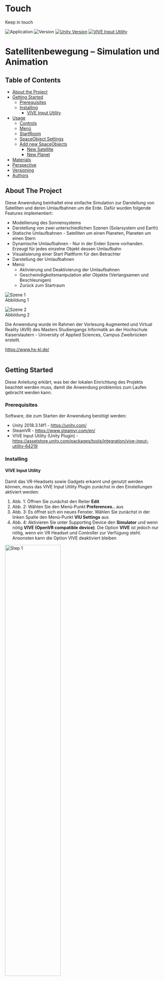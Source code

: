 # Touch

Keep in touch

<!-- Markdown link & img dfn's -->
[unity-image]: https://img.shields.io/badge/Unity-2018.04.13f-ff8a1c.svg
[unity-url]: https://unity.com/de
[version-image]: https://img.shields.io/badge/Version-1.1-blue.svg
[vive-image]: https://img.shields.io/badge/VIVE%20Input%20Utility-1.10.4-ff8a1c.svg
[vive-url]: https://assetstore.unity.com/packages/tools/integration/vive-input-utility-64219
[vr-image]: https://img.shields.io/badge/Application-PC--VR-blue.svg
<!-- -->
![Application][vr-image]
![Version][version-image]
[![Unity Version][unity-image]][unity-url]
[![VIVE Input Utility][vive-image]][vive-url]
# Satellitenbewegung – Simulation und Animation
## Table of Contents
* [About the Project](#about-the-project)
* [Getting Started](#getting-started)
   * [Prerequisites](#prerequisites)
   * [Installing](#installing)
      * [VIVE Input Utility](#vive-input-utility)
* [Usage](#usage)
   * [Controls](#controls)
   * [Menü](#menü)
   * [StartRoom](#startroom)
   * [SpaceObject Settings](#spaceobject-settings)
   * [Add new SpaceObjects](#add-new-spaceobjects)
      * [New Satellite](#new-satellite)
      * [New Planet](#new-planet)
* [Materials](#materials)
* [Perspective](#perspective)
* [Versioning](#versioning)
* [Authors](#authors)

    

## About The Project
Diese Anwendung beinhaltet eine einfache Simulation zur Darstellung von Satelliten und deren Umlaufbahnen um die Erde. Dafür wurden folgende Features implementiert:
* Modellierung des Sonnensystems
* Darstellung von zwei unterschiedlichen Szenen (Solarsystem und Earth)
* Statische Umlaufbahnen - Satelliten um einen Planeten, Planeten um einen Stern
* Dynamische Umlaufbahnen - Nur in der Erden Szene vorhanden. Erzeugt für jedes einzelne Objekt dessen Umlaufbahn 
* Visualisierung einer Start Plattform für den Betrachter
* Darstellung der Umlaufbahnen
* Menü:
  * Aktivierung und Deaktivierung der Umlaufbahnen
  * Geschwindigkeitsmanipulation aller Objekte (Verlangsamen und Beschleunigen)
  * Zurück zum Startraum


<img src="https://user-images.githubusercontent.com/24352711/61186890-f5144000-a66a-11e9-878b-dc2d1a1f4981.png" alt="Szene 1" /><br>Abbildung 1 

<img src="https://user-images.githubusercontent.com/24352711/61186185-b37f9700-a662-11e9-8f89-933c72b13538.png" alt="Szene 2" /><br>Abbildung 2

Die Anwendung wurde im Rahmen der Vorlesung Augmented und Virtual Reality (AVR) des Masters Studiengangs Informatik an der Hochschule Kaiserslautern - University of Applied Sciences, Campus Zweibrücken erstellt.
<!--
<img src="https://user-images.githubusercontent.com/24352711/60571868-a1554d00-9d74-11e9-9756-7f3cd473cdfe.png" alt="hs logo" width="30%"/><br>
 -->
https://www.hs-kl.de/<br/><br/>

## Getting Started
Diese Anleitung erklärt, was bei der lokalen Einrichtung des Projekts beachtet werden muss, damit die Anwendung problemlos zum Laufen gebracht werden kann.

### Prerequisites
Software, die zum Starten der Anwendung benötigt werden:
- Unity 2018.3.14f1 - https://unity.com/
- SteamVR - https://www.steamvr.com/en/
- VIVE Input Utility (Unity Plugin) - https://assetstore.unity.com/packages/tools/integration/vive-input-utility-64219

### Installing

#### VIVE Input Utility
Damit das VR-Headsets sowie Gadgets erkannt und genutzt werden können, muss das VIVE Input Utility Plugin zunächst in den Einstellungen aktiviert werden:
1. Abb. 1: Öffnen Sie zunächst den Reiter **Edit**
2. Abb. 2: Wählen Sie den Menü-Punkt **Preferences..** aus
3. Abb. 3: Es öffnet sich ein neues Fenster. Wählen Sie zunächst in der linken Spalte den Menü-Punkt **VIU Settings** aus
4. Abb. 4: Aktivieren Sie unter Supporting Device den **Simulator** und wenn nötig **VIVE (OpenVR compatible device)**. Die Option **VIVE** ist jedoch nur nötig, wenn ein VR Headset und Controller zur Verfügung steht. Ansonsten kann die Option VIVE deaktiviert bleiben

<img src="https://user-images.githubusercontent.com/24352711/61176998-4240d500-a5cb-11e9-880a-35b4b479d5d5.png" alt="Step 1" width="60%"/><br>Abbildung 3

<img src="https://user-images.githubusercontent.com/24352711/61176996-4240d500-a5cb-11e9-9b2f-69930ebcf44d.png" alt="Step 2" width="60%"/><br>Abbildung 4

<img src="https://user-images.githubusercontent.com/24352711/61176997-4240d500-a5cb-11e9-83a2-804f1d56ceae.png" alt="Step 3" width="75%"/><br>Abbildung 5


## Usage
### Controls
Um die Anwendung vollständig nutzen zu können, werden zwei VIVE Controller benötigt: einen rechten und linken VIVE Controller. Im Folgenden werden die Tasten und die damit belegten Funktionen kurz erklärt. An dieser Stelle sei angemerkt, dass beide Controller äußerlich und von der Funktionalität identisch sind. Der erste VIVE Controller welcher registriert wird, wird als rechter, der zweite VIVE Controller als linker Ingame-Controller erkannt.

<img src="https://user-images.githubusercontent.com/24352711/61177433-be401a80-a5d5-11e9-9147-adc6a687b8ee.png" alt="Controls" width="50%"/><br>Abbildung 6


Nummer | Definition
--- | ---
1 | Menü Taste 
2 | Trackpad
3 | System Taste
4 | Statuslampe
5 | Micro-USB-Anschluss
6 | Verfolgungssensoren
7 | Trigger
8 | Griff Taste

https://www.vive.com/de/support/vive/category_howto/about-the-controllers.html

Da die Interaktionsmöglichkeiten zwischen dem Spieler und der Welt stark begrenzt sind, werden nicht alle Buttons der VIVE-Controller genutzt. Daher hier eine Auflistung der genutzten Buttons sowie deren Funktion für den jeweiligen Controller.

Rechter Controller | Funktion 
--- | ---
Trigger | Lässt den Spieler z.B. Objekte „Graben“ (greifen) oder einzelne Buttons und Slider benutzen
Trackpad - Up | Öffnet das Menü
Trackpad - Down | Schließt das Menü
Trackpad - Right/Left | Ermöglicht es dem Spieler sich innerhalb der Welt an eine von ihm ausgewählte Position zu teleportieren. Diese Funktion kann nur im StartRoom genutzt werden

Linker Controller | Funktion 
--- | ---
Trigger | Lässt den Spieler in Zeige-Richtung des VIVE-Controller fliegen (fly). Nur in den Szenen Earth und Solarsystem vorhanden
Trackpad - Up| Erhöht die Flug-Geschwindigkeit um fünf Einheiten
Trackpad - Down | Reduziert die Flug-Geschwindigkeit um fünf Einheiten

### Menü
Das Menü kann über das Trackpad des rechten Controllers aktiviert und wieder deaktiviert werden. Zum Aktivieren des Menüs muss das Trackpad nach oben, zum Schließen des Menüs nach unten betätigt werden. Das Menü kann nur in den Szenen „Earth“ und „Solarsystem“ aufgerufen werden. Im Menü (Abb. 7) hat der Nutzer die Möglichkeit, zurück zur Szene "StartRoom" zu gelangen, die statischen oder dynamischen Umlaufbahnen der Satelliten und Planeten zu aktivieren oder die Weltgeschwindigkeit der Simulation zu erhöhen beziehungsweise zu reduzieren. Um eine Eigenschaft zu aktivieren, deaktivieren oder zu manipulieren, muss die gewählte Eigenschaft mit dem rechten Controller fokussiert und anschließend mit dem Trigger des rechten Controllers ausgewählt werden. Die Toggles können dabei ein oder ausgeschaltet werden, wobei zu beachten ist, dass immer nur ein Toggle aktiviert sein kann. Sollte der Nutzer nach Aktivierung eines Toggle den anderen aktivieren, so wechselt der Zustand zu dem neu ausgewählten Toggle und der alte wird deaktiviert. Mit dem Slider kann der Nutzer die Geschwindigkeit aller Game-Objekte manipulieren. So ist es möglich, durch Verschieben des Reglers nach links, die Bewegung der Objekte bis auf null (Stillstand) zu reduzieren. Mit dem Bewegen des Reglers nach rechts kann die "Weltgeschwindigkeit" bis zum Faktor zwei erhöht werden.

<img src="https://user-images.githubusercontent.com/24352711/61189956-ee9abe00-a694-11e9-9ed5-86057c57f5ab.png" height="80%" alt="Menü"/> <br>Abbildung 7

### StartRoom
Beim Starten der Anwendung „spawnt“ der Nutzer zunächst in den „StartRoom“. Im „StartRoom“ hat der Nutzer die Möglichkeit entweder eine der zwei Szenen (Solarsystem oder Earth) zu starten (Abb. 8) oder die Anwendung (Abb. 9) zu beenden. Die Miniatur-Erde zur linken des Benutzers startet die Szene „Earth“, in welcher eine Nahaufnahme der Erde mit einigen Satelliten zu sehen ist. In der Szene „Solarsystem“, die sich auf der rechten Seite befindet, wird das Sonnensystem gezeigt. Um eine Szene auszuwählen oder das Spiel zu beenden, muss der Nutzer, die davor befindlichen Buttons betätigen. Hierzu muss der Controller auf den Button bewegt werden, bis dieser eine gelbliche Farbe annimmt (Abb. 10) und anschließend mit dem rechten Trigger bestätigen woraufhin sich der Button grün verfärbt (Abb. 11). Lässt man den Trigger los, ohne den Controller aus dem Button zu ziehen, wird die zugehörige Szene gestartet. Im Gegensatz zu den Szenen „Earth“ und „Solarystem“ kann sich der Nutzer im „StartRoom“ nicht mit dem linken Controller per „Flying“ bewegen. Um größere Strecken zurückzulegen, wird dem Nutzer die Möglichkeit geboten, sich per „Teleport“ an einen durch den Nutzer ausgewählten Standort zu teleportieren (Abb.12). Den Teleporter kann man über das Drücken des rechten Touchpads nach links oder rechts auslösen.

<img src="https://user-images.githubusercontent.com/24352711/61335542-2426df00-a82e-11e9-9bbc-89be091cf205.png" alt="Button 1 und 2" width="45%"/> &ensp;&ensp;&ensp;&ensp;&ensp;&ensp;&ensp;&ensp; <img src="https://user-images.githubusercontent.com/24352711/61332970-e9b94400-a825-11e9-9e50-a696f077be73.png" alt="Button 3" width="45%"/><br>Abbildung 8 &ensp;&ensp;&ensp;&ensp;&ensp;&ensp;&ensp;&ensp;&ensp;&ensp;&ensp;&ensp;&ensp;&ensp;&ensp;&ensp;&ensp;&ensp;&ensp;&ensp;&ensp;&ensp;&ensp;&ensp;&ensp;&ensp;&ensp;&ensp;&ensp;&ensp;&ensp;&ensp;&ensp;&ensp;&ensp;&ensp;&ensp;&ensp;&ensp;&ensp;&ensp;&ensp;&ensp;&ensp;Abbildung 9

<img src="https://user-images.githubusercontent.com/24352711/61335553-3012a100-a82e-11e9-861b-40deb7103474.png" alt="Button focus" width="45%"/> &ensp;&ensp;&ensp;&ensp;&ensp;&ensp;&ensp;&ensp; <img src="https://user-images.githubusercontent.com/24352711/61335555-3143ce00-a82e-11e9-99cc-9233b1931493.png" alt="Button pressed" width="45%"/><br>Abbildung 10 &ensp;&ensp;&ensp;&ensp;&ensp;&ensp;&ensp;&ensp;&ensp;&ensp;&ensp;&ensp;&ensp;&ensp;&ensp;&ensp;&ensp;&ensp;&ensp;&ensp;&ensp;&ensp;&ensp;&ensp;&ensp;&ensp;&ensp;&ensp;&ensp;&ensp;&ensp;&ensp;&ensp;&ensp;&ensp;&ensp;&ensp;&ensp;&ensp;&ensp;&ensp;&ensp;&ensp;&ensp;Abbildung 11

<img src="https://user-images.githubusercontent.com/24352711/61336245-eaa3a300-a830-11e9-9bdd-85fd600bc601.png" height="80%" alt="Teleport"/> <br>Abbildung 12

### SpaceObject Settings 

<img src="https://user-images.githubusercontent.com/24352711/61177780-1fb7b780-a5dd-11e9-8c48-bb968199e560.png" alt="Kreisbewegung Script" width="40%"/> &ensp;&ensp;&ensp;&ensp;&ensp;&ensp;&ensp;&ensp; <img src="https://user-images.githubusercontent.com/24352711/61184499-b5d7f600-a64e-11e9-9cad-59d2cb4a41eb.png" alt="Latitude und Longitude" width="50%"/><br>Abbildung 13 &ensp;&ensp;&ensp;&ensp;&ensp;&ensp;&ensp;&ensp;&ensp;&ensp;&ensp;&ensp;&ensp;&ensp;&ensp;&ensp;&ensp;&ensp;&ensp;&ensp;&ensp;&ensp;&ensp;&ensp;&ensp;&ensp;&ensp;&ensp;&ensp;&ensp;&ensp;&ensp;&ensp;&ensp;&ensp;&ensp;&ensp;&ensp;&ensp;&ensp;&ensp;&ensp;Abbildung 14

Input | Type | Funktion 
--- | --- | ---
Satelliten Toggle | Toggle | Statische Umlaufbahnen anzeigen/umschalten
Umlaufbahn Toggle | Toggle | Dynamische Umlaufbahnen anzeigen/umschalten
World Speed Slider | Slider | Erhöht bzw. reduziert die Gesamtgeschwindigkeit der Objekte <br/>**Min.**: 0 -> Stillstand<br/>**Max.:** 2 -> doppelte Geschwindigkeit
Center Object | GameObject | Mittelpunkt, um welchen das GameObject rotieren soll. Wenn kein CenterObject ausgewählt wird, rotiert das Objekt um sich selbst
Clockwise Direction | bool | Richtung der Rotation<br/>**true:** Mit dem Uhrzeigersinn<br/>**false:** Gegen den Uhrzeigersinn
Start Angle | float | Bestimmt auf welcher Latitude sich das GameObjekt um das CenterObject befindet
Start Bias | float | Bestimmt auf welcher Longitude sich das GameObjekt um das CenterObject befindet
Start Progress | float | Start Angle und Start Bias bestimmen die Rotationsbahn/Umlaufbahn des GamesObject um einen Mittelpunkt.<br/>Start Progress bestimmt wo sich das GameObject auf dieser Umlaufbahn befindet
Orbit Speed | float | Geschwindigkeit mit der sich das GameObject pro Frame bewegt
Orbit Trans | float | Legt die Entfernung zwischen dem GameObject und dem CenterObject fest<br/>Wichtig: Das GameObject wird zunächst auf die Position des CenterObjects verschoben und dann an dessen Oberfläche
Line Renderer | LineRenderer | Wird benötigt um die Umlaufbahnen des GameObjects um ein CenterObject darzustellen. Wird kein LineRenderer angegeben, kann das Objekt seine Umlaufbahn nicht abbilden
Renderer Accuracy | int | Abtastrate/Genauigkeit der Umlaufbahnen

### Add new SpaceObjects
#### New Satellite
Aktuell (V. 1.0) bietet die Anwendung zwei vordefinierte Satelliten als Prefab an. Damit ein Objekt um ein anderes Objekt rotieren kann, muss dem Objekt das Script „Kreisbewegung“ hinzugefügt werden. Zu den Einstellungen des Skripts kann man mehr im Abschnitt [SpaceObject Settings](#spaceobject-settings) lesen. Auch sollte dem Objekt die Komponente LineRenderer hinzugefügt und dem Skript "Kreisbewegung" bekannt gemacht werden, damit es die Umlaufbahn visuell darstellen kann. Zu beachten ist an dieser Stelle, dass der LineRenderer am besten deaktiviert werden sollte. Ansonsten kann es vorkommen, dass auch wenn keine Umlaufbahn angezeigt werden soll, eine Linie in der Anwendung abgebildet wird. Das Skript Kreisbewegung schaltet die Komponente LineRenderer automatisch an und aus. Um jedoch generell die Umlaufbahnen darstellen zu können benötigt das Skript einen Toggle, über den die Darstellung ein und ausgeschaltet werden kann.

<img src="https://user-images.githubusercontent.com/24352711/61187129-6275a000-a66e-11e9-8071-663f497847a9.png" alt="Satellit erstellen" width="50%"/><br>Abbildung 15

#### New Planet
In Version 1.0 existieren aktuell lediglich alle Planten des Sonnensystems. Das Erzeugen eines neuen Planeten läuft ähnlich dem Erzeugen eines neuen Satelliten ab. Zunächst erzeugen wir ein neues Objekt (folgend bezeichnet als "Planet") und fügen dem Objekt Planet das Skript "Kreisbewegung" hinzu (Abb. 16). Im Skript des Objekt Planet darf zunächst kein CenterObject zugewiesen werden. Wenn CenterObject „none“ ist, rotiert das Objekt um sich selbst. Dies bedeutet in unserem Fall: Das Objekt Planet dreht sich um sich selbst. Auch benötigt das Objekt Planet an dieser Stelle keine LineRenderer Komponente. Da es keine klassische Umlaufbahn hat, wenn es nur um sich selbst rotiert. Das Skript benötigt ebenfalls keinen Toggle zum An- und Ausschalten der verschiedenen Umlaufbahnen. Einzig, einen Slider zum Verwalten der Welt-Geschwindigkeit wird in diesem Skript benötigt. Ebenfalls muss man im ersten Schritt kaum weitere Eigenschaften des Skripts beachten. Mit Clockwise Direktion kann die Rotationsrichtung eingestellt werden und über die Eigenschaft Orbit Speed die Rotationsgeschwindigkeit. Alle anderen Eigenschaften des Skripts werden nicht beachtet. Dem Objekt Planet können wir nun ein Model oder eine Textur zuweisen, welche am Ende dargestellt werden soll.
Bis jetzt wurde nur ein Objekt erzeugt, dass sich um sich selbst dreht. Der zweite Schritt besteht nun darin ein leeres GameObject (folgend bezeichnet als PlanentenBewegung) zu erzeugen. Dem Objekt PlanentenBewegung wird ebenfalls das Skript "Kreisbewegung" hinzuzufügen und das zuvor erstellte GameObjekt Planet als Child zugewiesen (Abb. 17). Nun weisen wir dem CenterObject (PlanentenBewegung) das Objekt zu, um welches sich der Planet drehen soll. Somit dreht sich das Objekt PlanentenBewegung um das CenterObject und transponiert seine Bewegungen/Rotation ebenfalls auf all seine Child-Objekte. Dadurch erzeugen wir den Effekt, dass sich das Objekt Planet nicht nur um sich selbst dreht, sondern auch um das in PlanentenBewegung hinterlegten CenterObject rotiert. Ebenfalls können wir im Skript Kreisbewegung des Objektes PlanentenBewegung alle weiteren Einstellungen wie beispielsweise die Entfernung (Orbit Trans) oder die Rotationsgeschwindigkeit um das CenterObject einstellen. Da ein Planet prinzipiell eine Umlaufbahn um ein CenterObject besitzt, kann man dem Objekt PlanentenBewegung noch die Komponenten LineRenderer hinzufügen und den LineRenderer im Kreisbewegung Skript hinterlegen. In diesem Fall benötigt PlanentenBewegung ebenfalls Zugriff auf einen Toggle, welcher das Ein- und Ausschalten der Umlaufbahnen verwaltet.
Sollen nun Satelliten um diesen Planeten (Objekt Planet) rotieren, muss darauf geachtet werden, dass diese als Child-Objekte in das Objekt PlanentenBewegung hinzugefügt werden. Damit rotieren sie automatisch mit ihrem Parent-Objekt um dessen CenterObject und gleichzeitig um ihr eigenes CenterObjekt (Objekt Planet). Um dies etwas besser zu verdeutlichen, kann Abbildung 15 betrachtet werden ( [Add new Satellite](#add-new-satellite) ). Hier wurde ein Parent-Objekt „Erde“ erstellt, welches ein Child-Objekt Erde (Planeten) und die Satelliten als Child-Objekte beinhaltet. Die Satelliten wurden zusätzlich nach ihrer Umlaufbahn zusammengefasst, dies ist jedoch nicht zwingend notwendig.


<img src="https://user-images.githubusercontent.com/24352711/61187361-d4e77f80-a670-11e9-9845-052648e2383d.png" alt="Planet erstellen - Step 1" width="43%"/>  &ensp;&ensp;&ensp;&ensp;&ensp;&ensp;&ensp;&ensp; <img src="https://user-images.githubusercontent.com/24352711/61187183-edef3100-a66e-11e9-842c-c7dc994804da.png" alt="Planet erstellen - Step 2" width="45%"/><br>Abbildung 16 &ensp;&ensp;&ensp;&ensp;&ensp;&ensp;&ensp;&ensp;&ensp;&ensp;&ensp;&ensp;&ensp;&ensp;&ensp;&ensp;&ensp;&ensp;&ensp;&ensp;&ensp;&ensp;&ensp;&ensp;&ensp;&ensp;&ensp;&ensp;&ensp;&ensp;&ensp;&ensp;&ensp;&ensp;&ensp;&ensp;&ensp;&ensp;&ensp;&ensp;&ensp;&ensp;&ensp;&ensp;&ensp;&ensp;&ensp;Abbildung 17

## Materials
* Planets: https://www.solarsystemscope.com/textures/
* Satelliten: https://free3d.com/de/
* Startraum: Asset - Nature Starter Kit 2 

## Perspective
Folgende Komponenten oder Funktionen könnten in künftigen Projekten umgesetzt oder ergänzt werden:
* Monde einfügen
* Planetarium (Sternbilder als Polygonzüge)
* (Ingame) Satelitten können durch den Nutzer beinflusst werden (Flugbahn, Entfernung, Größe, Anzahl pro Umlaufbahn, ...)
* (Ingame) Hinzufügen von Umlaufbahnen durch den Nutzer
* Kollisionsermittler
* Weltraumeinflüsse (auf Satelliten), z.B.: Meteroitenschauer, Sonnenstürme, Gravitation andere Weltraumobjekte, ...
* Mehr Realismus (Skalierung, Saturnringe, etc.)
* Anheften an einen Satelliten oder Planeten
* Raumstation anstatt Pavilion
* Spieler trägt einen Raumanzug (Controller mit Händen, Helm mit visuellen Informationen beispielsweise Menü, ...)
* Spieler befindet sich in einem kleinen Raumschiff
* Startraum gestaltet als ISS-Raumstation, Raumschiff Enterprise, ...
* Animation von Start und Landung (Verbindung aller Räume in einer Szene)

## Versioning
* 1.0: Veröffentlichung
* 1.1: Bugfixes; Update asserts and unity to 2018.04.13f


## Authors
   Alea Ilona Sauer – [GitHub Profil](https://github.com/saalea)<br/>
   Eric Gustav Werner – [GitHub Profil](https://github.com/Gruschtel)
